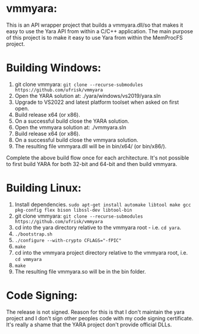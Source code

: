 vmmyara:
===============================
This is an API wrapper project that builds a vmmyara.dll/so that makes it easy
to use the Yara API from within a C/C++ application. The main purpose of this
project is to make it easy to use Yara from within the MemProcFS project.



Building Windows:
=================

1. git clone vmmyara: `git clone --recurse-submodules https://github.com/ufrisk/vmmyara`
2. Open the YARA solution at: ./yara/windows/vs2019/yara.sln
3. Upgrade to VS2022 and latest platform toolset when asked on first open.
4. Build release x64 (or x86).
5. On a successful build close the YARA solution.
6. Open the vmmyara solution at: ./vmmyara.sln
7. Build release x64 (or x86).
8. On a successful build close the vmmyara solution.
9. The resulting file vmmyara.dll will be in bin/x64/ (or bin/x86/).

Complete the above build flow once for each architecture. It's not possible to
first build YARA for both 32-bit and 64-bit and then build vmmyara.



Building Linux:
===============
1. Install dependencies. `sudo apt-get install automake libtool make gcc pkg-config flex bison libssl-dev libtool-bin`
2. git clone vmmyara: `git clone --recurse-submodules https://github.com/ufrisk/vmmyara`
3. cd into the yara directory relative to the vmmyara root - i.e. `cd yara`.
4. `./bootstrap.sh`
5. `./configure --with-crypto CFLAGS="-fPIC"`
6. `make`
7. cd into the vmmyara project directory relative to the vmmyara root, i.e. `cd vmmyara`
8. `make`
9. The resulting file vmmyara.so will be in the bin folder.



Code Signing:
=============
The release is not signed. Reason for this is that I don't maintain the yara
project and I don't sign other peoples code with my code signing certificate.
It's really a shame that the YARA project don't provide official DLLs.
